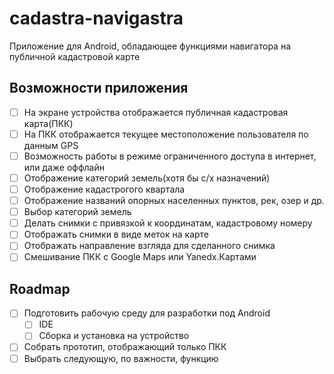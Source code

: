 # cadastra-navigastra

Приложение для Android, обладающее функциями навигатора на публичной кадастровой карте

## Возможности приложения

* [ ] На экране устройства отображается публичная кадастровая карта(ПКК)
* [ ] На ПКК отображается текущее местоположение пользователя по данным GPS
* [ ] Возможность работы в режиме ограниченного доступа в интернет, или даже оффлайн
* [ ] Отображение категорий земель(хотя бы с/х назначений)
* [ ] Отображение кадастрогого квартала
* [ ] Отображение названий опорных населенных пунктов, рек, озер и др.
* [ ] Выбор категорий земель
* [ ] Делать снимки с привязкой к координатам, кадастровому номеру
* [ ] Отображать снимки в виде меток на карте
* [ ] Отображать направление взгляда для сделанного снимка
* [ ] Смешивание ПКК с Google Maps или Yanedx.Картами

## Roadmap

* [ ] Подготовить рабочую среду для разработки под Android
  * [ ] IDE
  * [ ] Сборка и установка на устройство
* [ ] Собрать прототип, отображающий только ПКК
* [ ] Выбрать следующую, по важности, функцию
